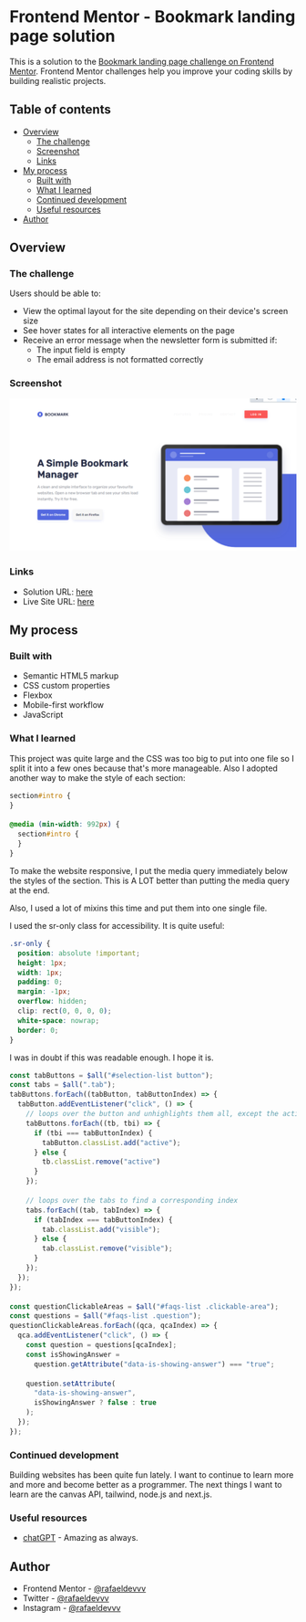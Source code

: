 # Frontend Mentor - Bookmark landing page solution

This is a solution to the [Bookmark landing page challenge on Frontend Mentor](https://www.frontendmentor.io/challenges/bookmark-landing-page-5d0b588a9edda32581d29158). Frontend Mentor challenges help you improve your coding skills by building realistic projects.

## Table of contents

- [Overview](#overview)
  - [The challenge](#the-challenge)
  - [Screenshot](#screenshot)
  - [Links](#links)
- [My process](#my-process)
  - [Built with](#built-with)
  - [What I learned](#what-i-learned)
  - [Continued development](#continued-development)
  - [Useful resources](#useful-resources)
- [Author](#author)

## Overview

### The challenge

Users should be able to:

- View the optimal layout for the site depending on their device's screen size
- See hover states for all interactive elements on the page
- Receive an error message when the newsletter form is submitted if:
  - The input field is empty
  - The email address is not formatted correctly

### Screenshot

![](./screenshot.png)

### Links

- Solution URL: [here](https://github.com/rafaeldevvv/bookmark-landing-page)
- Live Site URL: [here](https://rafaeldevvv.github.io/bookmark-landing-page/)

## My process

### Built with

- Semantic HTML5 markup
- CSS custom properties
- Flexbox
- Mobile-first workflow
- JavaScript

### What I learned

This project was quite large and the CSS was too big to put into one file so I split it into a few ones because that's more manageable. Also I adopted another way to make the style of each section:

```scss
section#intro {
}

@media (min-width: 992px) {
  section#intro {
  }
}
```

To make the website responsive, I put the media query immediately below the styles of the section. This is A LOT better than putting the media query at the end.

Also, I used a lot of mixins this time and put them into one single file.

I used the sr-only class for accessibility. It is quite useful:

```css
.sr-only {
  position: absolute !important;
  height: 1px;
  width: 1px;
  padding: 0;
  margin: -1px;
  overflow: hidden;
  clip: rect(0, 0, 0, 0);
  white-space: nowrap;
  border: 0;
}
```

I was in doubt if this was readable enough. I hope it is.
```js
const tabButtons = $all("#selection-list button");
const tabs = $all(".tab");
tabButtons.forEach((tabButton, tabButtonIndex) => {
  tabButton.addEventListener("click", () => {
    // loops over the button and unhighlights them all, except the active one
    tabButtons.forEach((tb, tbi) => { 
      if (tbi === tabButtonIndex) {
        tabButton.classList.add("active");
      } else {
        tb.classList.remove("active")
      }
    });

    // loops over the tabs to find a corresponding index
    tabs.forEach((tab, tabIndex) => {
      if (tabIndex === tabButtonIndex) {
        tab.classList.add("visible");
      } else {
        tab.classList.remove("visible");
      }
    });
  });
});

const questionClickableAreas = $all("#faqs-list .clickable-area");
const questions = $all("#faqs-list .question");
questionClickableAreas.forEach((qca, qcaIndex) => {
  qca.addEventListener("click", () => {
    const question = questions[qcaIndex];
    const isShowingAnswer =
      question.getAttribute("data-is-showing-answer") === "true";

    question.setAttribute(
      "data-is-showing-answer",
      isShowingAnswer ? false : true
    );
  });
});
```

### Continued development
Building websites has been quite fun lately. I want to continue to learn more and more and become better as a programmer. The next things I want to learn are the canvas API, tailwind, node.js and next.js.

### Useful resources

- [chatGPT](https://chat.openai.com/) - Amazing as always.

## Author

- Frontend Mentor - [@rafaeldevvv](https://www.frontendmentor.io/profile/rafaeldevvv)
- Twitter - [@rafaeldevvv](https://www.twitter.com/rafaeldevvv)
- Instagram - [@rafaeldevvv](https://www.instagram.com/rafaeldevvv)
